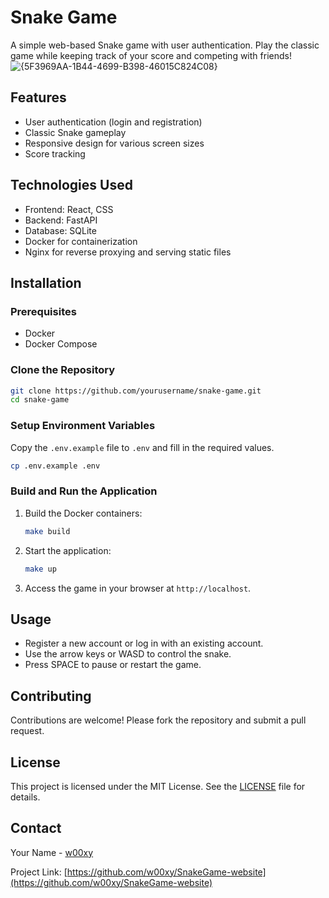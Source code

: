 # Snake Game

A simple web-based Snake game with user authentication. Play the classic game while keeping track of your score and competing with friends!
![{5F3969AA-1B44-4699-B398-46015C824C08}](https://github.com/user-attachments/assets/7f4ea163-9f69-4282-9145-dca823e4b14a)

## Features

- User authentication (login and registration)
- Classic Snake gameplay
- Responsive design for various screen sizes
- Score tracking

## Technologies Used

- Frontend: React, CSS
- Backend: FastAPI
- Database: SQLite
- Docker for containerization
- Nginx for reverse proxying and serving static files

## Installation

### Prerequisites

- Docker
- Docker Compose

### Clone the Repository

```bash
git clone https://github.com/yourusername/snake-game.git
cd snake-game
```

### Setup Environment Variables

Copy the `.env.example` file to `.env` and fill in the required values.

```bash
cp .env.example .env
```

### Build and Run the Application

1. Build the Docker containers:

   ```bash
   make build
   ```

2. Start the application:

   ```bash
   make up
   ```

3. Access the game in your browser at `http://localhost`.

## Usage

- Register a new account or log in with an existing account.
- Use the arrow keys or WASD to control the snake.
- Press SPACE to pause or restart the game.

## Contributing

Contributions are welcome! Please fork the repository and submit a pull request.

## License

This project is licensed under the MIT License. See the [LICENSE](LICENSE) file for details.

## Contact

Your Name - [w00xy](mailto:w00xyinsp@gmail.com)

Project Link: [https://github.com/w00xy/SnakeGame-website](https://github.com/w00xy/SnakeGame-website)
